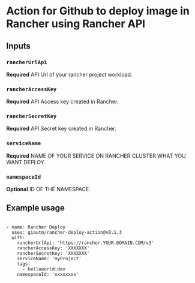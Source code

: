 # Action for Github to deploy image in Rancher using Rancher API

## Inputs

### `rancherUrlApi`

**Required** API Url of your rancher project workload.

### `rancherAccessKey`

**Required** API Access key created in Rancher.

### `rancherSecretKey`

**Required** API Secret key created in Rancher.

### `serviceName`

**Required** NAME OF YOUR SERVICE ON RANCHER CLUSTER WHAT YOU WANT DEPLOY.

### `namespaceId`

**Optional** ID OF THE NAMESPACE.

## Example usage
`````
  
- name: Rancher Deploy
  uses: giautm/rancher-deploy-action@v0.1.3
  with:
    rancherUrlApi: 'https://rancher.YOUR-DOMAIN.COM/v3'
    rancherAccessKey: 'XXXXXXX'
    rancherSecretKey: 'XXXXXXX'
    serviceName: 'myProject'
    tags:
      - helloworld:dev
    namespaceId: 'xxxxxxxx'

